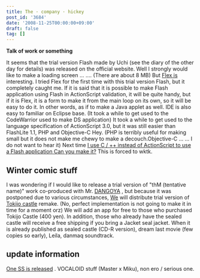 ```yaml
---
title: The · company · hickey
post_id: '3684'
date: '2008-11-25T00:00:00+09:00'
draft: false
tag: []
---
```


**Talk of work or something**

It seems that the trial version Flash made by Uchi (see the diary of the other day for details) was released on the official website. Well I strongly would like to make a loading screen ... .... (There are about 8 MB) But [Flex is](http://www.adobe.com/jp/products/flex/) interesting. I tried Flex for the first time with this trial version Flash, but it completely caught me. If it is said that it is possible to make Flash application using Flash in ActionScript validation, it will be quite handy, but if it is Flex, it is a form to make it from the main loop on its own, so it will be easy to do it. In other words, as if to make a Java applet as well. IDE is also easy to familiar on Eclipse base. (It took a while to get used to the CodeWarrior used to make DS application) It took a while to get used to the language specification of ActionScript 3.0, but it was still easier than FlashLite 1.1, PHP and Objective-C Hey. (PHP is terribly useful for making small but it does not make me chewy to make a decouch.Objective-C ... ... I do not want to hear it) Next time [I use C / ++ instead of ActionScript to use a Flash application Can you make it?](http://slashdot.jp/developers/article.pl?sid=08/11/23/0717231) This is forced to wktk.

## Winter comic stuff

I was wondering if I would like to release a trial version of "thM (tentative name)" work co-produced with Mr. [DANGOYA](http://dangoya.moo.jp/) , but because it was postponed due to various circumstances, [We](/!/thA/) will distribute trial version of [Tokijo castle](/!/thA/) remake. (No, perfect implementation is not going to make it in time for a moment orz) We will add an app for free to those who purchased Tokijo Castle (400 yen). In addition, those who already have the sealed castle will receive a free shipping if you bring a Jacket seal jacket. When it is already published as sealed castle (CD-R version), dream last movie (few copies so early), Leila, danmaq soundtrack.

## update information

[One SS is released](/tag/1123) . VOCALOID stuff (Master x Miku), non ero / serious one.